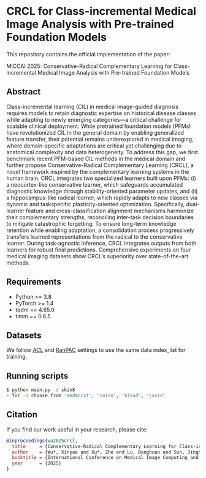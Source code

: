 # CRCL for Class-incremental Medical Image Analysis with Pre-trained Foundation Models
This repository contains the official implementation of the paper:

MICCAI 2025: Conservative-Radical Complementary Learning for Class-incremental Medical Image Analysis with Pre-trained Foundation Models

## Abstract
Class-incremental learning (CIL) in medical image-guided diagnosis requires models to retain diagnostic expertise on historical disease classes while adapting to newly emerging categories—a critical challenge for scalable clinical deployment. While pretrained foundation models (PFMs) have revolutionized CIL in the general domain by enabling generalized feature transfer, their potential remains underexplored in medical imaging, where domain-specific adaptations are critical yet challenging due to anatomical complexity and data heterogeneity. To address this gap, we first benchmark recent PFM-based CIL methods in the medical domain and further propose Conservative-Radical Complementary Learning (CRCL), a novel framework inspired by the complementary learning systems in the human brain. CRCL integrates two specialized learners built upon PFMs: (i) a neocortex-like conservative learner, which safeguards accumulated diagnostic knowledge through stability-oriented parameter updates, and (ii) a hippocampus-like radical learner, which rapidly adapts to new classes via dynamic and taskspecific plasticity-oriented optimization. Specifically, dual-learner feature and cross-classification alignment mechanisms harmonize their complementary strengths, reconciling inter-task decision boundaries to mitigate catastrophic forgetting. To ensure long-term knowledge retention while enabling adaptation, a consolidation process progressively transfers learned representations from the radical to the conservative learner. During task-agnostic inference, CRCL integrates outputs from both learners for robust final predictions. Comprehensive experiments on four medical imaging datasets show CRCL’s superiority over state-of-the-art methods.

## Requirements
- Python >= 3.8  
- PyTorch >= 1.4 
- tqdm == 4.65.0
- timm == 0.6.5

## Datasets
We follow [ACL](https://github.com/GiantJun/CL_Pytorch/tree/main) and [RanPAC](https://github.com/McDonnell-Research-Lab/RanPAC/tree/main) settings to use the same data index_list for training.

## Running scripts
```bash
$ python main.py -d skin8
- for -d choose from 'medmnist', 'colon', 'blood', 'covid'
```

## Citation 
If you find our work useful in your research, please cite:
```bibtex
@inproceedings{wu2025crcl,
  title     = {Conservative-Radical Complementary Learning for Class-incremental Medical Image Analysis with Pre-trained Foundation Models},
  author    = {Wu*, Xinyao and Xu*, Zhe and Lu, Donghuan and Sun, Jinghan and Liu, Hong and Shakil, Sadia and Ma, Jiawei and Zheng, Yefeng and Tong, Raymond},
  booktitle = {International Conference on Medical Image Computing and Computer-Assisted Intervention (MICCAI)},
  year      = {2025}
}
```
